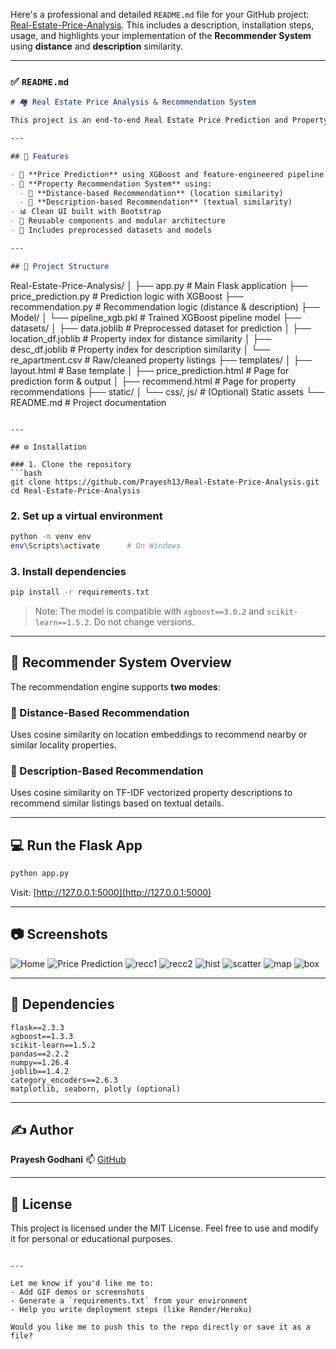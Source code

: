 Here's a professional and detailed `README.md` file for your GitHub project: [Real-Estate-Price-Analysis](https://github.com/Prayesh13/Real-Estate-Price-Analysis). This includes a description, installation steps, usage, and highlights your implementation of the **Recommender System** using **distance** and **description** similarity.

---

### ✅ `README.md`

```markdown
# 🏘️ Real Estate Price Analysis & Recommendation System

This project is an end-to-end Real Estate Price Prediction and Property Recommendation System built using Flask, XGBoost, scikit-learn, and interactive web templates. It allows users to predict the property price based on multiple features and also explore similar properties based on two distinct recommendation strategies: **Location-based Distance Similarity** and **Description-based Text Similarity**.

---

## 🚀 Features

- 🔮 **Price Prediction** using XGBoost and feature-engineered pipeline
- 🏡 **Property Recommendation System** using:
  - 📍 **Distance-based Recommendation** (location similarity)
  - 📝 **Description-based Recommendation** (textual similarity)
- 📊 Clean UI built with Bootstrap
- 🔄 Reusable components and modular architecture
- 📁 Includes preprocessed datasets and models

---

## 📂 Project Structure

```

Real-Estate-Price-Analysis/
│
├── app.py                         # Main Flask application
├── price_prediction.py           # Prediction logic with XGBoost
├── recommendation.py             # Recommendation logic (distance & description)
├── Model/
│   └── pipeline_xgb.pkl          # Trained XGBoost pipeline model
├── datasets/
│   ├── data.joblib               # Preprocessed dataset for prediction
│   ├── location_df.joblib        # Property index for distance similarity
│   ├── desc_df.joblib            # Property index for description similarity
│   └── re_apartment.csv          # Raw/cleaned property listings
├── templates/
│   ├── layout.html               # Base template
│   ├── price_prediction.html     # Page for prediction form & output
│   ├── recommend.html            # Page for property recommendations
├── static/
│   └── css/, js/                 # (Optional) Static assets
└── README.md                     # Project documentation

````

---

## ⚙️ Installation

### 1. Clone the repository
```bash
git clone https://github.com/Prayesh13/Real-Estate-Price-Analysis.git
cd Real-Estate-Price-Analysis
````

### 2. Set up a virtual environment

```bash
python -m venv env
env\Scripts\activate      # On Windows
```

### 3. Install dependencies

```bash
pip install -r requirements.txt
```

> Note: The model is compatible with `xgboost==3.0.2` and `scikit-learn==1.5.2`. Do not change versions.

---

## 🧠 Recommender System Overview

The recommendation engine supports **two modes**:

### 📍 Distance-Based Recommendation

Uses cosine similarity on location embeddings to recommend nearby or similar locality properties.

### 📝 Description-Based Recommendation

Uses cosine similarity on TF-IDF vectorized property descriptions to recommend similar listings based on textual details.

---

## 💻 Run the Flask App

```bash
python app.py
```

Visit: [http://127.0.0.1:5000](http://127.0.0.1:5000)

---

## 📷 Screenshots

![Home](screenshots/Screenshot_1.png)
![Price Prediction](screenshots/Screenshot_price.png)
![recc1](screenshots/Screenshot_discri.png)
![recc2](screenshots/Screenshot_dist.png)
![hist](screenshots/Screenshot_hist.png)
![scatter](screenshots/Screenshot_scatter.png)
![map](screenshots/Screenshot_map.png)
![box](screenshots/Screenshot_box.png)


---

## 📌 Dependencies

```text
flask==2.3.3
xgboost==1.3.3
scikit-learn==1.5.2
pandas==2.2.2
numpy==1.26.4
joblib==1.4.2
category_encoders==2.6.3
matplotlib, seaborn, plotly (optional)
```

---

## ✍️ Author

**Prayesh Godhani**
📫 [GitHub](https://github.com/Prayesh13)

---

## 📃 License

This project is licensed under the MIT License. Feel free to use and modify it for personal or educational purposes.

```

---

Let me know if you'd like me to:
- Add GIF demos or screenshots
- Generate a `requirements.txt` from your environment
- Help you write deployment steps (like Render/Heroku)

Would you like me to push this to the repo directly or save it as a file?
```
